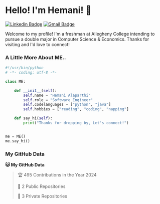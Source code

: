 # Hello! I'm Hemani! 👋

[![Linkedin Badge](https://img.shields.io/badge/-hemanialaparthi-blue?style=flat&logo=Linkedin&logoColor=white&link=https://www.linkedin.com/in/hemanialaparthi)](https://www.linkedin.com/in/hemanialaparthi)
[![Gmail Badge](https://img.shields.io/badge/-hemanialaparthi-c14438?style=flat&logo=Gmail&logoColor=white&link=mailto:YourEmailAddress)](mailto:hemanialaparthi@gmail.com)

Welcome to my profile! I'm a freshman at Allegheny College intending to pursue a double major in Computer Science & Economics. Thanks for visiting and I'd love to connect!

### A Little More About ME..

```python
#!/usr/bin/python
# -*- coding: utf-8 -*-

class ME:

    def __init__(self):
        self.name = "Hemani Alaparthi"
        self.role = "Software Engineer"
        self.codelanguages = ["python", "java"]
        self.hobbies = ["reading", "coding", "napping"]

    def say_hi(self):
        print("Thanks for dropping by, Let's connect!")


me = ME()
me.say_hi()
```

### My GitHub Data

**🐱 My GitHub Data** 

> 🏆 495 Contributions in the Year 2024
 > 
> 📜 2 Public Repositories 
 > 
> 🔑 3 Private Repositories 
 > 


